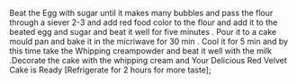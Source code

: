 Beat the Egg with sugar until it makes many bubbles and pass the flour through a siever 2-3  and add red food color to the flour and add it to the beated egg and sugar and beat it well for five minutes . Pour it to a cake mould pan and bake it in the micriwave for 30 min . Cool it for 5 min and by this time take the Whipping creampowder and beat it well with the milk .Decorate the cake with the whipping cream and Your Delicious Red Velvet Cake is Ready [Refrigerate for 2 hours for more taste];